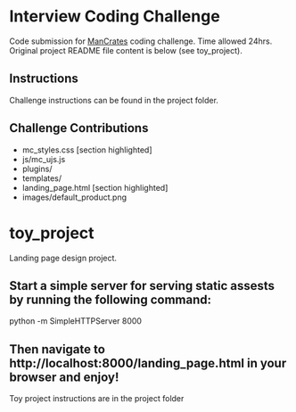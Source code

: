 # Interview Coding Challenge

Code submission for [ManCrates](http://www.mancrates.com) coding challenge. Time allowed 24hrs. Original project README file content is below (see toy_project).

## Instructions

Challenge instructions can be found in the project folder. 

## Challenge Contributions

* mc_styles.css [section highlighted]
* js/mc_ujs.js
* plugins/
* templates/
* landing_page.html [section highlighted]
* images/default_product.png

# toy_project

Landing page design project.

## Start a simple server for serving static assests by running the following command:

python -m SimpleHTTPServer 8000

## Then navigate to http://localhost:8000/landing_page.html in your browser and enjoy!

Toy project instructions are in the project folder
